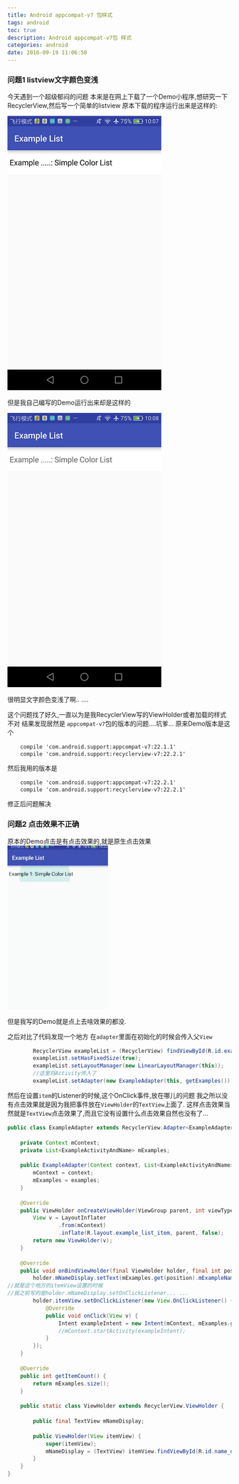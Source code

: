 ```yaml
---
title: Android appcompat-v7 包样式
tags: android
toc: true
description: Android appcompat-v7包 样式
categories: android
date: 2016-09-19 11:06:58
---
```




### 问题1 listview文字颜色变浅
今天遇到一个超级郁闷的问题
本来是在网上下载了一个Demo小程序,想研究一下RecyclerView,然后写一个简单的listview
原本下载的程序运行出来是这样的:

![RecyclerView](\images\android\device-1.png)

但是我自己编写的Demo运行出来却是这样的
<!-- more -->

![RecyclerView](\images\android\device-2.png)

很明显文字颜色变浅了啊.. ....

这个问题找了好久,一直以为是我RecyclerView写的ViewHolder或者加载的样式不对
结果发现居然是
`appcompat-v7`包的版本的问题....坑爹...
原来Demo版本是这个
```shell
    compile 'com.android.support:appcompat-v7:22.1.1'
    compile 'com.android.support:recyclerview-v7:22.2.1'
```
然后我用的版本是
```shell
    compile 'com.android.support:appcompat-v7:22.2.1'
    compile 'com.android.support:recyclerview-v7:22.2.1'
```

修正后问题解决

### 问题2 点击效果不正确
原本的Demo点击是有点击效果的,就是原生点击效果
![RecyclerView](\images\android\device-recycler.gif)

但是我写的Demo就是点上去啥效果的都没.

之后对比了代码发现一个地方
在`adapter`里面在初始化的时候会传入父`View`
```java
        RecyclerView exampleList = (RecyclerView) findViewById(R.id.example_list);
        exampleList.setHasFixedSize(true);
        exampleList.setLayoutManager(new LinearLayoutManager(this));
		//这里将Activity传入了
        exampleList.setAdapter(new ExampleAdapter(this, getExamples()));
```

然后在设置`item`的Listener的时候,这个OnClick事件,放在哪儿的问题
我之所以没有点击效果就是因为我把事件放在`ViewHolder`的`TextView`上面了.
这样点击效果当然就是`TextView`点击效果了,而且它没有设置什么点击效果自然也没有了...

```java
public class ExampleAdapter extends RecyclerView.Adapter<ExampleAdapter.ViewHolder> {

    private Context mContext;
    private List<ExampleActivityAndName> mExamples;

    public ExampleAdapter(Context context, List<ExampleActivityAndName> examples) {
        mContext = context;
        mExamples = examples;
    }

    @Override
    public ViewHolder onCreateViewHolder(ViewGroup parent, int viewType) {
        View v = LayoutInflater
                .from(mContext)
                .inflate(R.layout.example_list_item, parent, false);
        return new ViewHolder(v);
    }

    @Override
    public void onBindViewHolder(final ViewHolder holder, final int position) {
        holder.mNameDisplay.setText(mExamples.get(position).mExampleName);
//就是这个地方的itemView设置的时候
//我之前写的是holder.mNameDisplay.setOnClickListener... ...
        holder.itemView.setOnClickListener(new View.OnClickListener() {
            @Override
            public void onClick(View v) {
                Intent exampleIntent = new Intent(mContext, mExamples.get(position).mExampleActivityClass);
                //mContext.startActivity(exampleIntent);
            }
        });
    }

    @Override
    public int getItemCount() {
        return mExamples.size();
    }

    public static class ViewHolder extends RecyclerView.ViewHolder {

        public final TextView mNameDisplay;

        public ViewHolder(View itemView) {
            super(itemView);
            mNameDisplay = (TextView) itemView.findViewById(R.id.name_display);
        }
    }
}
```



